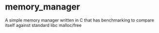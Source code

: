 # memory_manager
A simple memory manager written in C that has benchmarking to compare itself against standard libc malloc/free
